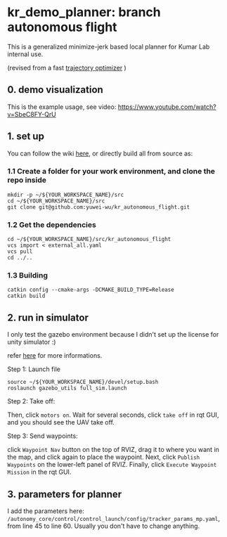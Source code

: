 # kr_demo_planner: branch autonomous flight 

This is a generalized minimize-jerk based local planner for Kumar Lab internal use.

(revised from a fast [trajectory optimizer](https://github.com/ZJU-FAST-Lab/large_scale_traj_optimizer) )


## 0. demo visualization

This is the example usage, see video: https://www.youtube.com/watch?v=SbeC8FY-QrU

## 1. set up

You can follow the wiki [here](https://github.com/KumarRobotics/kr_autonomous_flight/wiki/Building-from-Source), or directly build all from source as:


### 1.1 Create a folder for your work environment, and clone the repo inside
```
mkdir -p ~/${YOUR_WORKSPACE_NAME}/src
cd ~/${YOUR_WORKSPACE_NAME}/src
git clone git@github.com:yuwei-wu/kr_autonomous_flight.git
```

### 1.2 Get the dependencies
```
cd ~/${YOUR_WORKSPACE_NAME}/src/kr_autonomous_flight
vcs import < external_all.yaml
vcs pull
cd ../..
```
### 1.3 Building
```
catkin config --cmake-args -DCMAKE_BUILD_TYPE=Release
catkin build
```

## 2. run in simulator

I only test the gazebo environment because I didn't set up the license for unity simulator :)


refer [here](https://github.com/KumarRobotics/kr_autonomous_flight/wiki/Gazebo-Simulation-Setup) for more informations. 


Step 1: Launch file

```
source ~/${YOUR_WORKSPACE_NAME}/devel/setup.bash
roslaunch gazebo_utils full_sim.launch
```


Step 2: Take off:

Then, click ```motors on```. Wait for several seconds, click ```take off``` in rqt GUI, and you should see the UAV take off.


Step 3: Send waypoints:

click ```Waypoint Nav``` button on the top of RVIZ, drag it to where you want in the map, and click again to place the waypoint. Next, click ```Publish Waypoints``` on the lower-left panel of RVIZ. Finally, click ```Execute Waypoint Mission``` in the rqt GUI.


## 3. parameters for planner


I add the parameters here: ```/autonomy_core/control/control_launch/config/tracker_params_mp.yaml```, from line 45 to line 60. Usually you don't have to change anything.

